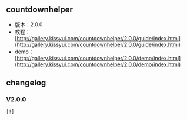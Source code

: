 ## countdownhelper

* 版本：2.0.0
* 教程：[http://gallery.kissyui.com/countdownhelper/2.0.0/guide/index.html](http://gallery.kissyui.com/countdownhelper/2.0.0/guide/index.html)
* demo：[http://gallery.kissyui.com/countdownhelper/2.0.0/demo/index.html](http://gallery.kissyui.com/countdownhelper/2.0.0/demo/index.html)

## changelog

### V2.0.0

    [!]


